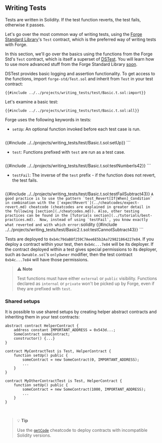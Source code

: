 ## Writing Tests

Tests are written in Solidity. If the test function reverts, the test fails, otherwise it passes.

Let's go over the most common way of writing tests, using the [Forge Standard Library](https://github.com/foundry-rs/forge-std)'s `Test` contract, which is the preferred way of writing tests with Forge.

In this section, we'll go over the basics using the functions from the Forge Std's `Test` contract, which is itself a superset of [DSTest](https://github.com/dapphub/ds-test). You will learn how to use more advanced stuff from the Forge Standard Library [soon](./forge-std.md). 

DSTest provides basic logging and assertion functionality. To get access to the functions, import `forge-std/Test.sol` and inherit from `Test` in your test contract:

```solidity
{{#include ../../projects/writing_tests/test/Basic.t.sol:import}}
```

Let's examine a basic test:

```solidity
{{#include ../../projects/writing_tests/test/Basic.t.sol:all}}
```

Forge uses the following keywords in tests:

- `setUp`: An optional function invoked before each test case is run.
    ```solidity
{{#include ../../projects/writing_tests/test/Basic.t.sol:setUp}}
    ```
- `test`: Functions prefixed with `test` are run as a test case.
    ```solidity
{{#include ../../projects/writing_tests/test/Basic.t.sol:testNumberIs42}}
    ```
- `testFail`: The inverse of the `test` prefix - if the function does not revert, the test fails.
    ```solidity
{{#include ../../projects/writing_tests/test/Basic.t.sol:testFailSubtract43}}
    ```
    A good practice is to use the pattern `test_Revert[If|When]_Condition` in combination with the [`expectRevert`](../cheatcodes/expect-revert.md) cheatcode (cheatcodes are explained in greater detail in the following [section](./cheatcodes.md)). Also, other testing practices can be found in the [Tutorials section](../tutorials/best-practices.md). 
    Now, instead of using `testFail`, you know exactly what reverted and with which error:
    ```solidity
{{#include ../../projects/writing_tests/test/Basic2.t.sol:testCannotSubtract43}}
    ```
<br>

Tests are deployed to `0xb4c79daB8f259C7Aee6E5b2Aa729821864227e84`. If you deploy a contract within your test, then
`0xb4c...7e84` will be its deployer. If the contract deployed within a test gives special permissions to its deployer,
such as `Ownable.sol`'s `onlyOwner` modifier, then the test contract `0xb4c...7e84` will have those permissions.

> ⚠️ **Note**
>
> Test functions must have either `external` or `public` visibility. Functions declared as `internal` or
> `private` won't be picked up by Forge, even if they are prefixed with `test`.

### Shared setups

It is possible to use shared setups by creating helper abstract contracts and inheriting them in your test contracts:

```solidity
abstract contract HelperContract {
    address constant IMPORTANT_ADDRESS = 0x543d...;
    SomeContract someContract;
    constructor() {...}
}

contract MyContractTest is Test, HelperContract {
    function setUp() public {
        someContract = new SomeContract(0, IMPORTANT_ADDRESS);
        ...
    }
}

contract MyOtherContractTest is Test, HelperContract {
    function setUp() public {
        someContract = new SomeContract(1000, IMPORTANT_ADDRESS);
        ...
    }
}
```

<br>

> 💡 **Tip**
>
> Use the [`getCode`](../cheatcodes/get-code.md) cheatcode to deploy contracts with incompatible Solidity versions.
